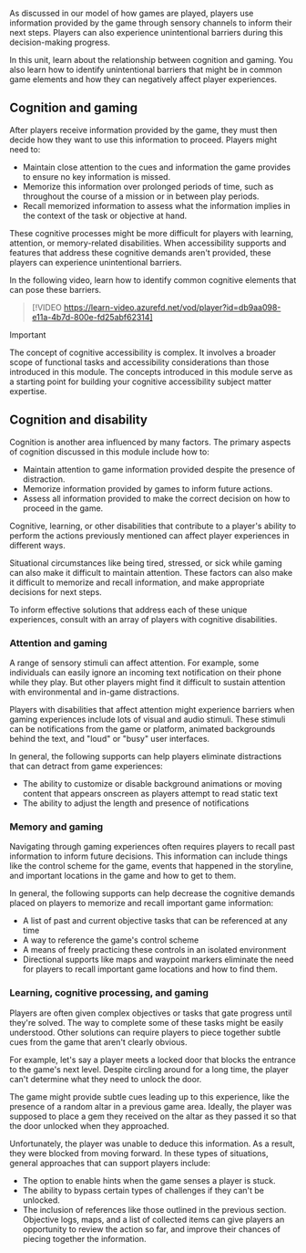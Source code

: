 As discussed in our model of how games are played, players use information provided by the game through sensory channels to inform their next steps. Players can also experience unintentional barriers during this decision-making progress. 

In this unit, learn about the relationship between cognition and gaming. You also learn how to identify unintentional barriers that might be in common game elements and how they can negatively affect player experiences.

## Cognition and gaming

After players receive information provided by the game, they must then decide how they want to use this information to proceed. Players might need to:

- Maintain close attention to the cues and information the game provides to ensure no key information is missed.
- Memorize this information over prolonged periods of time, such as throughout the course of a mission or in between play periods.
- Recall memorized information to assess what the information implies in the context of the task or objective at hand.

These cognitive processes might be more difficult for players with learning, attention, or memory-related disabilities. When accessibility supports and features that address these cognitive demands aren't provided, these players can experience unintentional barriers.

In the following video, learn how to identify common cognitive elements that can pose these barriers.

> [!VIDEO https://learn-video.azurefd.net/vod/player?id=db9aa098-e11a-4b7d-800e-fd25abf62314]

> [!IMPORTANT]
> The concept of cognitive accessibility is complex. It involves a broader scope of functional tasks and accessibility considerations than those introduced in this module. The concepts introduced in this module serve as a starting point for building your cognitive accessibility subject matter expertise.

## Cognition and disability

Cognition is another area influenced by many factors. The primary aspects of cognition discussed in this module include how to:

- Maintain attention to game information provided despite the presence of distraction.
- Memorize information provided by games to inform future actions.
- Assess all information provided to make the correct decision on how to proceed in the game.

Cognitive, learning, or other disabilities that contribute to a player's ability to perform the actions previously mentioned can affect player experiences in different ways.

Situational circumstances like being tired, stressed, or sick while gaming can also make it difficult to maintain attention. These factors can also make it difficult to memorize and recall information, and make appropriate decisions for next steps.

To inform effective solutions that address each of these unique experiences, consult with an array of players with cognitive disabilities.

### Attention and gaming

A range of sensory stimuli can affect attention. For example, some individuals can easily ignore an incoming text notification on their phone while they play. But other players might find it difficult to sustain attention with environmental and in-game distractions.

Players with disabilities that affect attention might experience barriers when gaming experiences include lots of visual and audio stimuli. These stimuli can be notifications from the game or platform, animated backgrounds behind the text, and "loud" or "busy" user interfaces.

In general, the following supports can help players eliminate distractions that can detract from game experiences:

- The ability to customize or disable background animations or moving content that appears onscreen as players attempt to read static text
- The ability to adjust the length and presence of notifications

### Memory and gaming

Navigating through gaming experiences often requires players to recall past information to inform future decisions. This information can include things like the control scheme for the game, events that happened in the storyline, and important locations in the game and how to get to them.

In general, the following supports can help decrease the cognitive demands placed on players to memorize and recall important game information:

- A list of past and current objective tasks that can be referenced at any time
- A way to reference the game's control scheme
- A means of freely practicing these controls in an isolated environment
- Directional supports like maps and waypoint markers eliminate the need for players to recall important game locations and how to find them.

### Learning, cognitive processing, and gaming

Players are often given complex objectives or tasks that gate progress until they're solved. The way to complete some of these tasks might be easily understood. Other solutions can require players to piece together subtle cues from the game that aren't clearly obvious.

For example, let's say a player meets a locked door that blocks the entrance to the game's next level. Despite circling around for a long time, the player can't determine what they need to unlock the door.

The game might provide subtle cues leading up to this experience, like the presence of a random altar in a previous game area. Ideally, the player was supposed to place a gem they received on the altar as they passed it so that the door unlocked when they approached.

Unfortunately, the player was unable to deduce this information. As a result, they were blocked from moving forward. In these types of situations, general approaches that can support players include:

- The option to enable hints when the game senses a player is stuck.
- The ability to bypass certain types of challenges if they can't be unlocked.
- The inclusion of references like those outlined in the previous section. Objective logs, maps, and a list of collected items can give players an opportunity to review the action so far, and improve their chances of piecing together the information.
